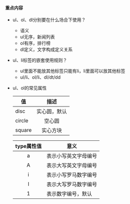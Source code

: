 #### 重点内容
+ ul、ol、dl分别要在什么场合下使用？
    + 语义
    + ul无序，新闻列表
    + ol有序，排行榜
    + dl定义，文字构成定义关系
+ ul、li标签的嵌套使用规则？
    + ul里面不能放其他标签只能有li，li里面可以放其他标签
    + ul/li、ol/li、dl/dt/dd
+ ul、ol的常见属性
     
    值|描述
    ---|:--:
    disc|实心圆，默认
    circle|空心圆
    square|实心方块
    
    type属性值|意义
    :--:|--
    a|表示小写英文字母编号
    A|表示大写英文字母编号
    i|表示小写罗马数字编号
    I|表示大写罗马数字编号
    1|表示数字编号，默认



